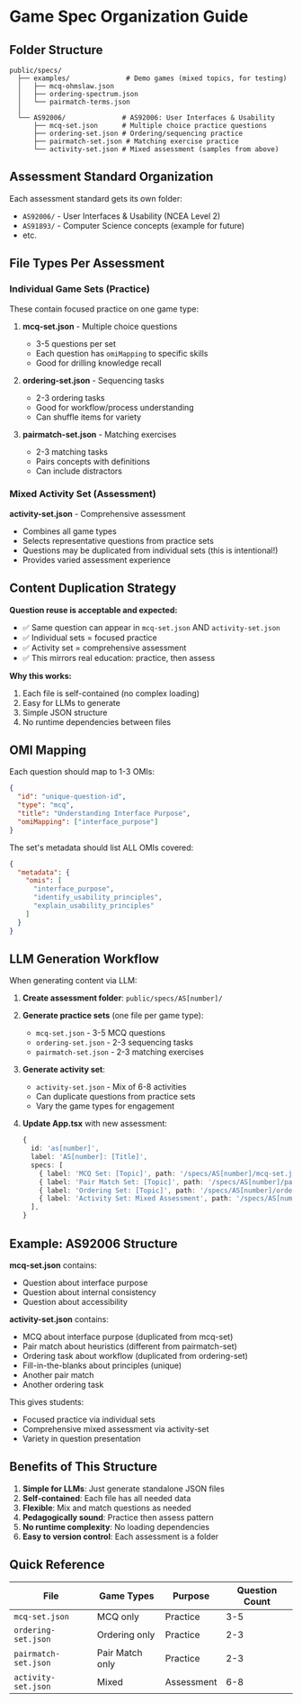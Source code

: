 # Game Spec Organization Guide

## Folder Structure

```
public/specs/
  ├── examples/              # Demo games (mixed topics, for testing)
  │   ├── mcq-ohmslaw.json
  │   ├── ordering-spectrum.json
  │   └── pairmatch-terms.json
  │
  └── AS92006/              # AS92006: User Interfaces & Usability
      ├── mcq-set.json      # Multiple choice practice questions
      ├── ordering-set.json # Ordering/sequencing practice
      ├── pairmatch-set.json # Matching exercise practice
      └── activity-set.json # Mixed assessment (samples from above)
```

## Assessment Standard Organization

Each assessment standard gets its own folder:
- `AS92006/` - User Interfaces & Usability (NCEA Level 2)
- `AS91893/` - Computer Science concepts (example for future)
- etc.

## File Types Per Assessment

### Individual Game Sets (Practice)
These contain focused practice on one game type:

1. **mcq-set.json** - Multiple choice questions
   - 3-5 questions per set
   - Each question has `omiMapping` to specific skills
   - Good for drilling knowledge recall

2. **ordering-set.json** - Sequencing tasks
   - 2-3 ordering tasks
   - Good for workflow/process understanding
   - Can shuffle items for variety

3. **pairmatch-set.json** - Matching exercises
   - 2-3 matching tasks
   - Pairs concepts with definitions
   - Can include distractors

### Mixed Activity Set (Assessment)

**activity-set.json** - Comprehensive assessment
- Combines all game types
- Selects representative questions from practice sets
- Questions may be duplicated from individual sets (this is intentional!)
- Provides varied assessment experience

## Content Duplication Strategy

**Question reuse is acceptable and expected:**

- ✅ Same question can appear in `mcq-set.json` AND `activity-set.json`
- ✅ Individual sets = focused practice
- ✅ Activity set = comprehensive assessment
- ✅ This mirrors real education: practice, then assess

**Why this works:**
1. Each file is self-contained (no complex loading)
2. Easy for LLMs to generate
3. Simple JSON structure
4. No runtime dependencies between files

## OMI Mapping

Each question should map to 1-3 OMIs:

```json
{
  "id": "unique-question-id",
  "type": "mcq",
  "title": "Understanding Interface Purpose",
  "omiMapping": ["interface_purpose"]
}
```

The set's metadata should list ALL OMIs covered:

```json
{
  "metadata": {
    "omis": [
      "interface_purpose",
      "identify_usability_principles",
      "explain_usability_principles"
    ]
  }
}
```

## LLM Generation Workflow

When generating content via LLM:

1. **Create assessment folder**: `public/specs/AS[number]/`

2. **Generate practice sets** (one file per game type):
   - `mcq-set.json` - 3-5 MCQ questions
   - `ordering-set.json` - 2-3 sequencing tasks
   - `pairmatch-set.json` - 2-3 matching exercises

3. **Generate activity set**:
   - `activity-set.json` - Mix of 6-8 activities
   - Can duplicate questions from practice sets
   - Vary the game types for engagement

4. **Update App.tsx** with new assessment:
   ```typescript
   {
     id: 'as[number]',
     label: 'AS[number]: [Title]',
     specs: [
       { label: 'MCQ Set: [Topic]', path: '/specs/AS[number]/mcq-set.json' },
       { label: 'Pair Match Set: [Topic]', path: '/specs/AS[number]/pairmatch-set.json' },
       { label: 'Ordering Set: [Topic]', path: '/specs/AS[number]/ordering-set.json' },
       { label: 'Activity Set: Mixed Assessment', path: '/specs/AS[number]/activity-set.json' },
     ],
   }
   ```

## Example: AS92006 Structure

**mcq-set.json** contains:
- Question about interface purpose
- Question about internal consistency  
- Question about accessibility

**activity-set.json** contains:
- MCQ about interface purpose (duplicated from mcq-set)
- Pair match about heuristics (different from pairmatch-set)
- Ordering task about workflow (duplicated from ordering-set)
- Fill-in-the-blanks about principles (unique)
- Another pair match
- Another ordering task

This gives students:
- Focused practice via individual sets
- Comprehensive mixed assessment via activity-set
- Variety in question presentation

## Benefits of This Structure

1. **Simple for LLMs**: Just generate standalone JSON files
2. **Self-contained**: Each file has all needed data
3. **Flexible**: Mix and match questions as needed
4. **Pedagogically sound**: Practice then assess pattern
5. **No runtime complexity**: No loading dependencies
6. **Easy to version control**: Each assessment is a folder

## Quick Reference

| File | Game Types | Purpose | Question Count |
|------|------------|---------|----------------|
| `mcq-set.json` | MCQ only | Practice | 3-5 |
| `ordering-set.json` | Ordering only | Practice | 2-3 |
| `pairmatch-set.json` | Pair Match only | Practice | 2-3 |
| `activity-set.json` | Mixed | Assessment | 6-8 |

